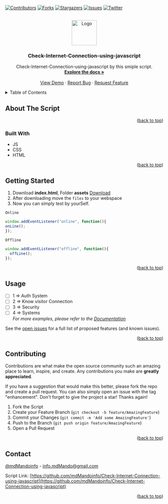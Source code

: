<div id="top"></div>

<!-- PROJECT SHIELDS -->

[![Contributors][contributors-shield]][contributors-url]
[![Forks][forks-shield]][forks-url]
[![Stargazers][stars-shield]][stars-url]
[![Issues][issues-shield]][issues-url]
[![Twitter][twitter-shield]][twitter-url]



<!-- PROJECT LOGO -->
<br />
<div align="center">
  <a href="https://github.com/mdMandoinfo/Check-Internet-Connection-using-javascript">
    <img src="https://avatars.githubusercontent.com/u/91418066?v=4" alt="Logo" width="80" height="80">
  </a>

<h3 align="center">Check-Internet-Connection-using-javascript</h3>
  <p align="center">
    Check-Internet-Connection-using-javascript
    by this smiple script.
    <br />
    <a href="https://github.com/mdMandoinfo/Check-Internet-Connection-using-javascript/blob/main/docs.md"><strong>Explore the docs »</strong></a>
    <br />
    <br />
    <a href="https://github.com/mdMandoinfo/Check-Internet-Connection-using-javascript/tree/main/images">View Demo</a>
    ·
    <a href="https://github.com/mdMandoinfo/Check-Internet-Connection-using-javascript/issues">Report Bug</a>
    ·
    <a href="https://github.com/mdMandoinfo/Check-Internet-Connection-using-javascript/issues">Request Feature</a>
  </p>
</div>



<!-- TABLE OF CONTENTS -->
<details>
  <summary>Table of Contents</summary>
  <ol>
    <li>
      <a href="#about-the-project">About The Script</a>
      <ul>
        <li><a href="#built-with">Built With</a></li>
      </ul>
    </li>
    <li>
      <a href="#getting-started">Getting Started</a>
      <ul>
      </ul>
    </li>
    <li><a href="#usage">Usage</a></li>
    <li><a href="#license">License</a></li>
    <li><a href="#contact">Contact</a></li>
  </ol>
</details>



<!-- ABOUT THE PROJECT -->
## About The Script

<p align="right">(<a href="#top">back to top</a>)</p>



### Built With

* JS
* CSS
* HTML

<p align="right">(<a href="#top">back to top</a>)</p>



<!-- GETTING STARTED -->
## Getting Started

1. Download **index.html**, Folder **assets** [Download](https://github.com//mdMandoinfo/Check-Internet-Connection-using-javascript/archive/refs/heads/main.zip)
2. After downloading move the `files` to your webspace
3. Now you can simply test by yourSelf.

  ```msg
  Online
  ```
  ```js
window.addEventListener("online", function(){
  onLine();
});
  ```
  ```msg
  Offline
  ```
  ```js
window.addEventListener("offline", function(){
    offLine(); 
});
  ```

<p align="right">(<a href="#top">back to top</a>)</p>



<!-- USAGE EXAMPLES -->
## Usage

- [ ] 1 => Auth System
- [ ] 2 => Know visitor Connection
- [ ] 3 => Security
- [ ] 4 => Systems <br>
_For more examples, please refer to the [Documentation](https://github.com/mdMandoinfo/Check-Internet-Connection-using-javascript/blob/main/docs.md)_

See the [open issues](https://github.com/mdMandoinfo/Check-Internet-Connection-using-javascript/issues) for a full list of proposed features (and known issues).

<p align="right">(<a href="#top">back to top</a>)</p>

<!-- CONTRIBUTING -->
## Contributing

Contributions are what make the open source community such an amazing place to learn, inspire, and create. Any contributions you make are **greatly appreciated**.

If you have a suggestion that would make this better, please fork the repo and create a pull request. You can also simply open an issue with the tag "enhancement".
Don't forget to give the project a star! Thanks again!

1. Fork the Script
2. Create your Feature Branch (`git checkout -b feature/AmazingFeature`)
3. Commit your Changes (`git commit -m 'Add some AmazingFeature'`)
4. Push to the Branch (`git push origin feature/AmazingFeature`)
5. Open a Pull Request

<p align="right">(<a href="#top">back to top</a>)</p>

<!-- CONTACT -->
## Contact

[@mdMandoinfo](https://twitter.com/mdMandoinfo) - info.mdMando@gmail.com

Script Link: [https://github.com/mdMandoinfo/Check-Internet-Connection-using-javascript](https://github.com/mdMandoinfo/Check-Internet-Connection-using-javascript)

<p align="right">(<a href="#top">back to top</a>)</p>


<!-- MARKDOWN LINKS & IMAGES -->
<!-- https://www.markdownguide.org/basic-syntax/#reference-style-links -->
[contributors-shield]: https://img.shields.io/github/contributors/mdMandoinfo/Check-Internet-Connection-using-javascript.svg?style=for-the-badge
[contributors-url]: https://github.com/mdMandoinfo/Check-Internet-Connection-using-javascript/graphs/contributors
[forks-shield]: https://img.shields.io/github/forks/mdMandoinfo/Check-Internet-Connection-using-javascript.svg?style=for-the-badge
[forks-url]: https://github.com/mdMandoinfo/Check-Internet-Connection-using-javascript/network/members
[stars-shield]: https://img.shields.io/github/stars/mdMandoinfo/Check-Internet-Connection-using-javascript.svg?style=for-the-badge
[stars-url]: https://github.com/mdMandoinfo/Check-Internet-Connection-using-javascript/stargazers
[issues-shield]: https://img.shields.io/github/issues/Check-Internet-Connection-using-javascript.svg?style=for-the-badge
[issues-url]: https://github.com/mdMandoinfo/Check-Internet-Connection-using-javascript/issues
[twitter-shield]: https://img.shields.io/badge/-twitter-black.svg?style=for-the-badge&logo=twitter&colorB=555
[twitter-url]: https://twitter.com/mdMandoinfo
[screenshot-online]: images/screenshot_online.png
[screenshot-offline]: images/screenshot_offline.png
